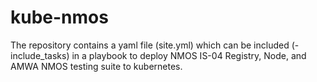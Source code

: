 # kube-nmos

The repository contains a yaml file (site.yml) which can be included (- include_tasks) in a playbook to deploy NMOS IS-04 Registry, Node, and AMWA NMOS testing suite to kubernetes. 
